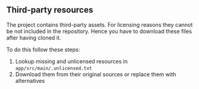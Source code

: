 ## Third-party resources
The project contains third-party assets.
For licensing reasons they cannot be not included in the repository.
Hence you have to download these files after having cloned it.

To do this follow these steps:
1. Lookup missing and unlicensed resources in
 <code>app/src/main/.unlicensed.txt</code>
2. Download them from their original sources
 or replace them with alternatives